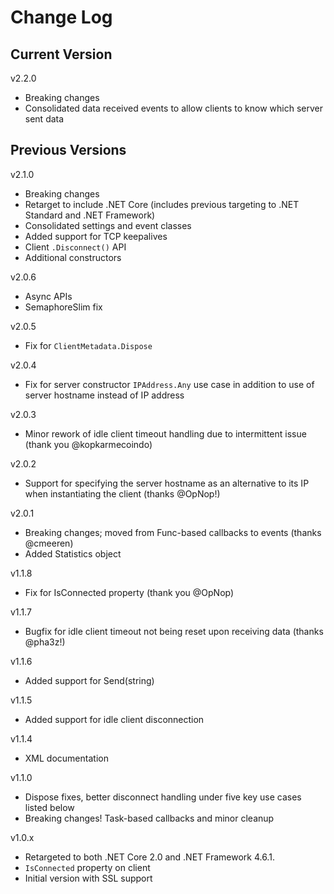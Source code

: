 # Change Log

## Current Version

v2.2.0

- Breaking changes
- Consolidated data received events to allow clients to know which server sent data

## Previous Versions

v2.1.0

- Breaking changes
- Retarget to include .NET Core (includes previous targeting to .NET Standard and .NET Framework)
- Consolidated settings and event classes
- Added support for TCP keepalives
- Client ```.Disconnect()``` API
- Additional constructors

v2.0.6

- Async APIs
- SemaphoreSlim fix

v2.0.5

- Fix for ```ClientMetadata.Dispose```

v2.0.4

- Fix for server constructor ```IPAddress.Any``` use case in addition to use of server hostname instead of IP address

v2.0.3

- Minor rework of idle client timeout handling due to intermittent issue (thank you @kopkarmecoindo)

v2.0.2

- Support for specifying the server hostname as an alternative to its IP when instantiating the client (thanks @OpNop!)

v2.0.1

- Breaking changes; moved from Func-based callbacks to events (thanks @cmeeren)
- Added Statistics object

v1.1.8

- Fix for IsConnected property (thank you @OpNop)

v1.1.7

- Bugfix for idle client timeout not being reset upon receiving data (thanks @pha3z!)

v1.1.6

- Added support for Send(string) 

v1.1.5

- Added support for idle client disconnection

v1.1.4

- XML documentation

v1.1.0

- Dispose fixes, better disconnect handling under five key use cases listed below
- Breaking changes!  Task-based callbacks and minor cleanup

v1.0.x

- Retargeted to both .NET Core 2.0 and .NET Framework 4.6.1.
- ```IsConnected``` property on client
- Initial version with SSL support 
